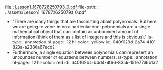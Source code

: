 file:: [Lesson1_1678726250793_0.pdf](../assets/Lesson1_1678726250793_0.pdf)
file-path:: ../assets/Lesson1_1678726250793_0.pdf

- "There are many things that are fascinating about polynomials. But here we are going to zoom in on a particular one: polynomials are a single mathematical object that can contain an unbounded amount of information (think of them as a list of integers and this is obvious)."
  ls-type:: annotation
  hl-page:: 12
  hl-color:: yellow
  id:: 640f628d-2a74-4101-823a-a2380a67ecd2
- Furthermore, a single equation between polynomials can represent an unbounded number of equations between numbers.
  ls-type:: annotation
  hl-page:: 12
  hl-color:: red
  id:: 640f62b4-b4d4-4f66-83cb-151e77d6b1a2